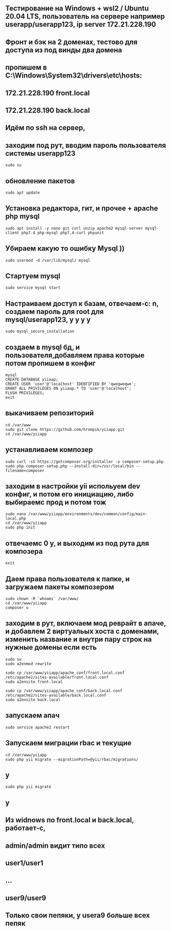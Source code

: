 ## Тестирование на Windows + wsl2 / Ubuntu 20.04 LTS, пользователь на сервере например userapp/userapp123, ip server 172.21.228.190
## Фронт и бэк на 2 доменах, тестово для доступа из под винды два домена
## пропишем в C:\Windows\System32\drivers\etc\hosts:
## 172.21.228.190  front.local
## 172.21.228.190  back.local

## Идём по ssh на сервер,

## заходим под рут, вводим пароль пользователя системы userapp123
	sudo su 
## обновление пакетов
	sudo apt update
## Установка редактора, гит, и прочее + apache php mysql
	sudo apt install -y nano git curl unzip apache2 mysql-server mysql-client php7.4 php-mysql php7.4-curl phpunit

## Убираем какую то ошибку Mysql ))
	sudo usermod -d /var/lib/mysql/ mysql
## Стартуем mysql
	sudo service mysql start
## Настраиваем доступ к базам, отвечаем-с: n, создаем пароль для root для mysql/userapp123, y y y y 
	sudo mysql_secure_installation

## cоздаем в mysql бд, и пользователя,добавляем права которые потом пропишем в конфиг
	mysql
	CREATE DATABASE yiiaap;
	CREATE USER 'user'@'localhost' IDENTIFIED BY 'qweqweqwe'; 
	GRANT ALL PRIVILEGES ON yiiaap.* TO 'user'@'localhost';
	FLUSH PRIVILEGES;
	exit

## выкачиваем репозиторий
	cd /var/www
	sudo git clone https://github.com/hrompik/yiiapp.git
	cd /var/www/yiiapp
## устанавливаем композер
	sudo curl -sS https://getcomposer.org/installer -o composer-setup.php
	sudo php composer-setup.php --install-dir=/usr/local/bin --filename=composer

## заходим в настройки yii испольуем dev конфиг, и потом его инициацию, либо выбираемс прод и потом тож
	sudo nano /var/www/yiiapp/environments/dev/common/config/main-local.php
	cd /var/www/yiiapp
	sudo php init
## отвечаемс 0 y, и выходим из под рута для композера
	exit

## Даем права пользователя к папке, и загружаем пакеты композером
	sudo chown -R `whoami` /var/www/
	cd /var/www/yiiapp
	composer u

## заходим в рут, включаем мод реврайт в апаче, и добавлем 2 виртуальых хоста с доменами, изменить название и внутри пару строк на нужные домены если есть
	sudo su
	sudo a2enmod rewrite

	sudo cp /var/www/yiiapp/apache_conf/front.local.conf /etc/apache2/sites-available/front.local.conf
	sudo a2ensite front.local

	sudo cp /var/www/yiiapp/apache_conf/back.local.conf /etc/apache2/sites-available/back.local.conf
	sudo a2ensite back.local

## запускаем апач
	sudo service apache2 restart

## Запускаем миграции rbac и текущие
	cd /var/www/yiiapp
	sudo php yii migrate --migrationPath=@yii/rbac/migrations/
## y
	sudo php yii migrate
## y

## Из widnows по front.local и back.local, работает-с, 
## admin/admin видит типо всех
## user1/user1
## ...
## user9/user9
## Только свои пепяки, у usera9 больше всех пепяк
